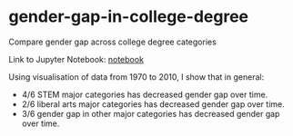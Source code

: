# gender-gap-in-college-degree
 Compare gender gap across college degree categories
 
 Link to Jupyter Notebook: [notebook](Basics.ipynb)
 
 Using visualisation of data from 1970 to 2010, I show that in general:
 - 4/6 STEM major categories has decreased gender gap over time.
 - 2/6 liberal arts major categories has decreased gender gap over time.
 - 3/6 gender gap in other major categories has decreased gender gap over time.

